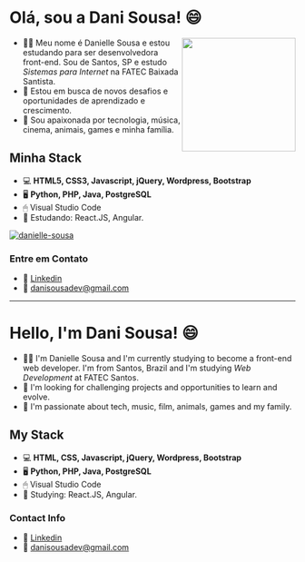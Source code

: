 # Olá, sou a Dani Sousa! 😄

<img align="right" height="200" src="https://images.emojiterra.com/google/android-pie/512px/1f469-1f3fb-1f4bb.png"/>

* 👩🏻 Meu nome é Danielle Sousa e estou estudando para ser desenvolvedora front-end. Sou de Santos, SP e estudo *Sistemas para Internet* na FATEC Baixada Santista.
* 🚀 Estou em busca de novos desafios e oportunidades de aprendizado e crescimento.
* 💜 Sou apaixonada por tecnologia, música, cinema, animais, games e minha família.

## Minha Stack

* 💻 **HTML5, CSS3, Javascript, jQuery, Wordpress, Bootstrap**
* 🖥 **Python, PHP, Java, PostgreSQL**
* 🖱 Visual Studio Code 
* 📖 Estudando: React.JS, Angular.

[![danielle-sousa](https://github-readme-stats.vercel.app/api/top-langs/?username=danielle-sousa&hide=html&layout=compact&theme=dark)](https://github.com/danielle-sousa/)

### Entre em Contato
* 🔗 [Linkedin](https://www.linkedin.com/in/danielle-sousa/) 
* 📧 danisousadev@gmail.com


* * *

# Hello, I'm Dani Sousa! 😄

* 👩🏻 I'm Danielle Sousa and I'm currently studying to become a front-end web developer. I'm from Santos, Brazil and I'm studying *Web Development* at FATEC Santos.
* 🚀 I'm looking for challenging projects and opportunities to learn and evolve. 
* 💜 I'm passionate about tech, music, film, animals, games and my family.

## My Stack

* 💻 **HTML, CSS, Javascript, jQuery, Wordpress, Bootstrap**
* 🖥 **Python, PHP, Java, PostgreSQL**
* 🖱 Visual Studio Code 
* 📖 Studying: React.JS, Angular.

### Contact Info
* 🔗 [Linkedin](https://www.linkedin.com/in/danielle-sousa/) 
* 📧 danisousadev@gmail.com
